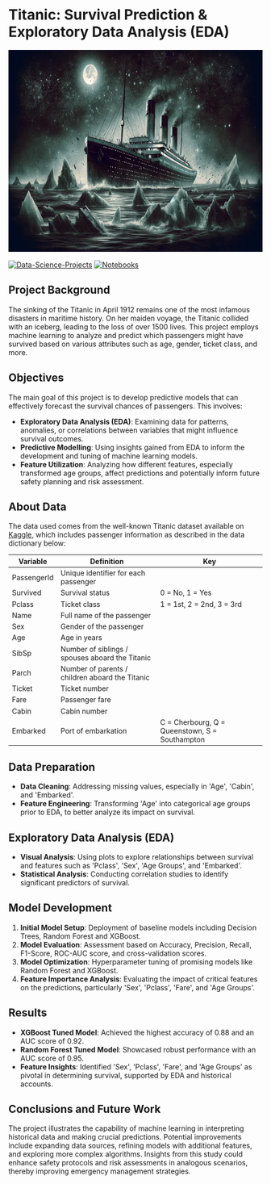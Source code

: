 # **Titanic: Survival Prediction & Exploratory Data Analysis (EDA)**

<img src="./images/titanic.png" alt="Alt-Text" width="100%" height="400px" />

[![Data-Science-Projects](https://img.shields.io/badge/Data_Science_Projects-GitHub_Page-%2300BFFF.svg)](https://jenst1234.github.io) [![Notebooks](https://img.shields.io/badge/Notebooks-View-Green.svg)](https://github.com/jenst1234/Data_Science_Portfolio/blob/main/2%23%20Product%20Delivery%20Prediction/notebooks/e_commerce.ipynb)


## **Project Background**
The sinking of the Titanic in April 1912 remains one of the most infamous disasters in maritime history. On her maiden voyage, the Titanic collided with an iceberg, leading to the loss of over 1500 lives. This project employs machine learning to analyze and predict which passengers might have survived based on various attributes such as age, gender, ticket class, and more.

## **Objectives**
The main goal of this project is to develop predictive models that can effectively forecast the survival chances of passengers. This involves:
- **Exploratory Data Analysis (EDA)**: Examining data for patterns, anomalies, or correlations between variables that might influence survival outcomes.
- **Predictive Modelling**: Using insights gained from EDA to inform the development and tuning of machine learning models.
- **Feature Utilization**: Analyzing how different features, especially transformed age groups, affect predictions and potentially inform future safety planning and risk assessment.

## **About Data**
The data used comes from the well-known Titanic dataset available on [Kaggle](https://www.kaggle.com/competitions/titanic), which includes passenger information as described in the data dictionary below:

| Variable    | Definition                                     | Key                                            |
|-------------|------------------------------------------------|------------------------------------------------|
| PassengerId | Unique identifier for each passenger           |                                                |
| Survived    | Survival status                                | 0 = No, 1 = Yes                                |
| Pclass      | Ticket class                                   | 1 = 1st, 2 = 2nd, 3 = 3rd                      |
| Name        | Full name of the passenger                     |                                                |
| Sex         | Gender of the passenger                        |                                                |
| Age         | Age in years                                   |                                                |
| SibSp       | Number of siblings / spouses aboard the Titanic|                                                |
| Parch       | Number of parents / children aboard the Titanic|                                                |
| Ticket      | Ticket number                                  |                                                |
| Fare        | Passenger fare                                 |                                                |
| Cabin       | Cabin number                                   |                                                |
| Embarked    | Port of embarkation                            | C = Cherbourg, Q = Queenstown, S = Southampton |

## **Data Preparation**
- **Data Cleaning**: Addressing missing values, especially in 'Age', 'Cabin', and 'Embarked'.
- **Feature Engineering**: Transforming 'Age' into categorical age groups prior to EDA, to better analyze its impact on survival.

## **Exploratory Data Analysis (EDA)**
- **Visual Analysis**: Using plots to explore relationships between survival and features such as 'Pclass', 'Sex', 'Age Groups', and 'Embarked'.
- **Statistical Analysis**: Conducting correlation studies to identify significant predictors of survival.

## **Model Development**
1. **Initial Model Setup**: Deployment of baseline models including Decision Trees, Random Forest and XGBoost.
2. **Model Evaluation**: Assessment based on Accuracy, Precision, Recall, F1-Score, ROC-AUC score, and cross-validation scores.
3. **Model Optimization**: Hyperparameter tuning of promising models like Random Forest and XGBoost.
4. **Feature Importance Analysis**: Evaluating the impact of critical features on the predictions, particularly 'Sex', 'Pclass', 'Fare', and 'Age Groups'.

## **Results**
- **XGBoost Tuned Model**: Achieved the highest accuracy of 0.88 and an AUC score of 0.92.
- **Random Forest Tuned Model**: Showcased robust performance with an AUC score of 0.95.
- **Feature Insights**: Identified 'Sex', 'Pclass', 'Fare', and 'Age Groups' as pivotal in determining survival, supported by EDA and historical accounts.

## **Conclusions and Future Work**
The project illustrates the capability of machine learning in interpreting historical data and making crucial predictions. Potential improvements include expanding data sources, refining models with additional features, and exploring more complex algorithms. Insights from this study could enhance safety protocols and risk assessments in analogous scenarios, thereby improving emergency management strategies.
